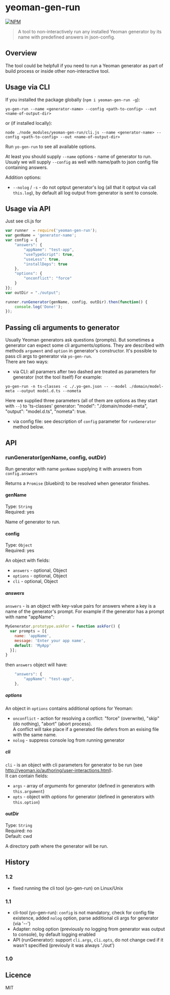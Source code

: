 ﻿# yeoman-gen-run

[![NPM](https://nodei.co/npm/yeoman-gen-run.png?downloads=true&downloadRank=true)](https://nodei.co/npm/yeoman-gen-run/)  

> A tool to non-interactively run any installed Yeoman generator by its name with predefined answers in json-config.


## Overview

The tool could be helpfull if you need to run a Yeoman generator as part of build process or inside other non-interactive tool.  


## Usage via CLI

If you installed the package globally (`npm i yeoman-gen-run -g`):  
```shell
yo-gen-run --name <generator-name> --config <path-to-config> --out <name-of-output-dir>
```

or (if installed locally):  
```shell
node ./node_modules/yeoman-gen-run/cli.js --name <generator-name> --config <path-to-config> --out <name-of-output-dir>
```

Run `yo-gen-run` to see all available options.

At least you should supply `--name` options - name of generator to run.
Usualy we will supply `--config` as well with name/path to json config file containing answers.

Addition options:
* `--nolog` / `-s` - do not optput generator's log (all that it optput via call `this.log`), by default all log output from generator is sent to console.


## Usage via API
Just see cli.js for 

```js
var runner 	= require('yeoman-gen-run');
var genName = 'generator-name';
var config = {
	"answers": {
		"appName": "test-app",
		"useTypeScript": true,
		"useLess": true,
		"installDeps": true
	},
	"options": {
		"onconflict": "force"
	}
}};
var outDir = "./output";

runner.runGenerator(genName, config, outDir).then(function() {
    console.log('Done!');
});

```


## Passing cli arguments to generator

Usually Yeoman generators ask questions (prompts). But sometimes a generator can expect some cli arguments/options. 
They are described with methods `argument` and `option` in generator's constructor.
It's possible to pass cli args to generator via `yo-gen-run`.  
There are two ways:  

* via CLI: all paramers after two dashed are treated as parameters for generator (not the tool itself)
For example:
```
yo-gen-run -n ts-classes -c ./.yo-gen.json -- --model ./domain/model-meta --output model.d.ts --nometa
```
Here we supplied three parameters (all of them are options as they start with `--`) to 'ts-classes' generator:
"model": "./domain/model-meta", "output": "model.d.ts", "nometa": true.
* via config file: see description of `config` parameter for `runGenerator` method below.


## API
### runGenerator(genName, config, outDir)

Run generator with name `genName` supplying it with answers from `config.answers` 

Returns a `Promise` (bluebird) to be resolved when generator finishes.

#### genName
Type: `String`  
Required: yes  

Name of generator to run.

#### config
Type: `Object`  
Required: yes  

An object with fields:
* `answers` - optional, Object
* `options` - optional, Object
* `cli`     - optional, Object

##### answers
`answers` - is an object with key-value pairs for answers where a key is a name of the generator's prompt.
For example if the generator has a prompt with name "appName":
```js
MyGenerator.prototype.askFor = function askFor() {
  var prompts = [{
    name: 'appName',
    message: 'Enter your app name',
    default: 'MyApp'
  }];
}
```
then `answers` object will have:
```js
	"answers": {
		"appName": "test-app",
	},
```

##### options
An object in `options` contains additional options for Yeoman:
* `onconflict` - action for resolving a conflict: "force" (overwrite), "skip" (do nothing), "abort" (abort process).  
A conflict will take place if a generated file defers from an exising file with the same name.  
* `nolog` - suppress console log from running generator

##### cli
`cli` - is an object with cli parameters for generator to be run (see http://yeoman.io/authoring/user-interactions.html).  
It can contain fields:
* `args` - array of *arguments* for generator (defined in generators with `this.argument`)
* `opts` - object with *options* for generator (defined in generators with `this.option`)


#### outDir
Type: `String`  
Required: no  
Default: cwd   

A directory path where the generator will be run.


## History
### 1.2
* fixed running the cli tool (yo-gen-run) on Linux/Unix 

### 1.1
* cli-tool (yo-gen-run): `config` is not mandatory, check for config file existence, added `nolog` option, parse additional cli args for generator (via '--')
* Adapter: nolog option (previously no logging from generator was output to console), by default logging enabled
* API (runGenerator): support `cli.args`, `cli.opts`, do not change cwd if it wasn't specified (previouly it was always './out')

### 1.0

## Licence

MIT